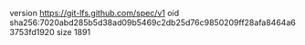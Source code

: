 version https://git-lfs.github.com/spec/v1
oid sha256:7020abd285b5d38ad09b5469c2db25d76c9850209ff28afa8464a63753fd1920
size 1891
